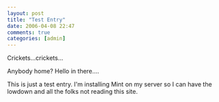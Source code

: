 ```yaml
---
layout: post  
title: "Test Entry"  
date: 2006-04-08 22:47  
comments: true  
categories: [admin]
---
```


Crickets...crickets...

Anybody home? Hello in there....

This is just a test entry. I'm installing Mint on my server so I can have the lowdown and all the folks not reading this site.